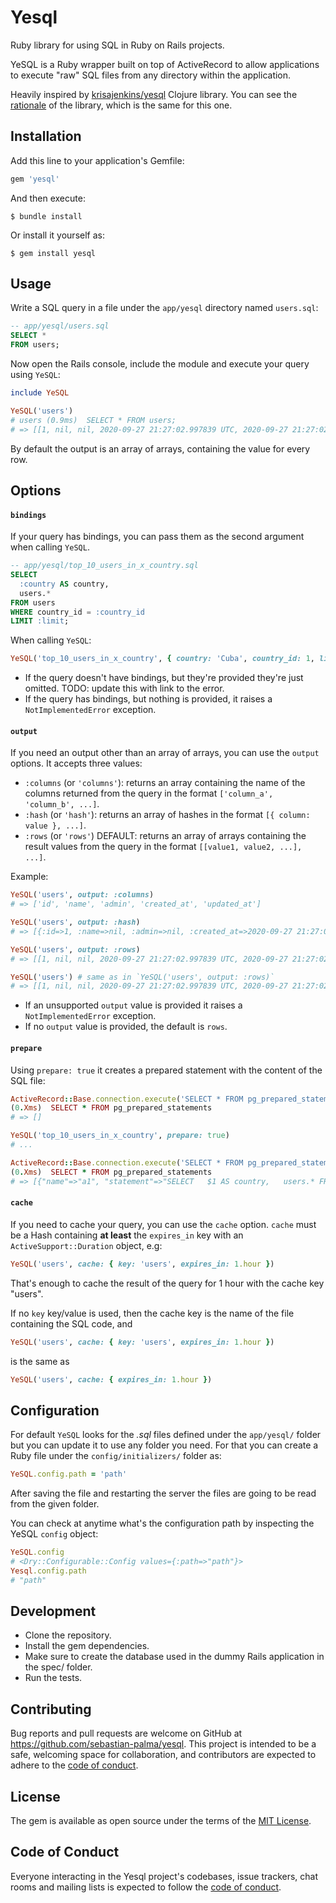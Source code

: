 # Yesql

Ruby library for using SQL in Ruby on Rails projects.

YeSQL is a Ruby wrapper built on top of ActiveRecord to allow applications to execute "raw" SQL files from any directory within the application.

Heavily inspired by [krisajenkins/yesql](https://github.com/krisajenkins/yesql) Clojure library. You can see the [rationale](https://github.com/krisajenkins/yesql#rationale) of the library, which is the same for this one.

## Installation

Add this line to your application's Gemfile:

```ruby
gem 'yesql'
```

And then execute:

    $ bundle install

Or install it yourself as:

    $ gem install yesql

## Usage

Write a SQL query in a file under the `app/yesql` directory named `users.sql`:

```sql
-- app/yesql/users.sql
SELECT *
FROM users;
```

Now open the Rails console, include the module and execute your query using `YeSQL`:

```ruby
include YeSQL

YeSQL('users')
# users (0.9ms)  SELECT * FROM users;
# => [[1, nil, nil, 2020-09-27 21:27:02.997839 UTC, 2020-09-27 21:27:02.997839 UTC]
```

By default the output is an array of arrays, containing the value for every row.


## Options


#### `bindings`


If your query has bindings, you can pass them as the second argument when calling `YeSQL`.

```sql
-- app/yesql/top_10_users_in_x_country.sql
SELECT
  :country AS country,
  users.*
FROM users
WHERE country_id = :country_id
LIMIT :limit;
```

When calling `YeSQL`:

```ruby
YeSQL('top_10_users_in_x_country', { country: 'Cuba', country_id: 1, limit: 6 })
```

- If the query doesn't have bindings, but they're provided they're just omitted.
TODO: update this with link to the error.
- If the query has bindings, but nothing is provided, it raises a `NotImplementedError` exception.


#### `output`


If you need an output other than an array of arrays, you can use the `output` options. It accepts three values:

  - `:columns` (or `'columns'`): returns an array containing the name of the columns returned from the query in the format `['column_a', 'column_b', ...]`.
  - `:hash` (or `'hash'`): returns an array of hashes in the format `[{ column: value }, ...]`.
  - `:rows` (or `'rows'`) DEFAULT: returns an array of arrays containing the result values from the query in the format `[[value1, value2, ...], ...]`.

Example:

```ruby
YeSQL('users', output: :columns)
# => ['id', 'name', 'admin', 'created_at', 'updated_at']

YeSQL('users', output: :hash)
# => [{:id=>1, :name=>nil, :admin=>nil, :created_at=>2020-09-27 21:27:02.997839 UTC, :updated_at=>2020-09-27 21:27:02.997839 UTC}]

YeSQL('users', output: :rows)
# => [[1, nil, nil, 2020-09-27 21:27:02.997839 UTC, 2020-09-27 21:27:02.997839 UTC]]

YeSQL('users') # same as in `YeSQL('users', output: :rows)`
# => [[1, nil, nil, 2020-09-27 21:27:02.997839 UTC, 2020-09-27 21:27:02.997839 UTC]]
```

- If an unsupported `output` value is provided it raises a `NotImplementedError` exception.
- If no `output` value is provided, the default is `rows`.


#### `prepare`

Using `prepare: true` it creates a prepared statement with the content of the SQL file:

```ruby
ActiveRecord::Base.connection.execute('SELECT * FROM pg_prepared_statements').to_a
(0.Xms)  SELECT * FROM pg_prepared_statements
# => []

YeSQL('top_10_users_in_x_country', prepare: true)
# ...

ActiveRecord::Base.connection.execute('SELECT * FROM pg_prepared_statements').to_a
(0.Xms)  SELECT * FROM pg_prepared_statements
# => [{"name"=>"a1", "statement"=>"SELECT   $1 AS country,   users.* FROM users WHERE country_id = $2 LIMIT $3;", "prepare_time"=>2020-10-09 20:52:01.664121 +0000, "parameter_types"=>"{text,integer,bigint}", "from_sql"=>false}]
```


#### `cache`

If you need to cache your query, you can use the `cache` option. `cache` must be a Hash containing __at least__ the `expires_in` key with an `ActiveSupport::Duration` object, e.g:

```ruby
YeSQL('users', cache: { key: 'users', expires_in: 1.hour })
```

That's enough to cache the result of the query for 1 hour with the cache key "users".

If no `key` key/value is used, then the cache key is the name of the file containing the SQL code, and

```ruby
YeSQL('users', cache: { key: 'users', expires_in: 1.hour })
```

is the same as

```ruby
YeSQL('users', cache: { expires_in: 1.hour })
```

## Configuration

For default `YeSQL` looks for the _.sql_ files defined under the `app/yesql/` folder but you can update it to use any folder you need. For that you can create a Ruby file under the `config/initializers/` folder as:

```ruby
YeSQL.config.path = 'path'
```

After saving the file and restarting the server the files are going to be read from the given folder.

You can check at anytime what's the configuration path by inspecting the YeSQL `config` object:

```ruby
YeSQL.config
# <Dry::Configurable::Config values={:path=>"path"}>
Yesql.config.path
# "path"
```


## Development

- Clone the repository.
- Install the gem dependencies.
- Make sure to create the database used in the dummy Rails application in the spec/ folder.
- Run the tests.

## Contributing

Bug reports and pull requests are welcome on GitHub at https://github.com/sebastian-palma/yesql. This project is intended to be a safe, welcoming space for collaboration, and contributors are expected to adhere to the [code of conduct](https://github.com/sebastian-palma/yesql/blob/master/CODE_OF_CONDUCT.md).


## License

The gem is available as open source under the terms of the [MIT License](https://opensource.org/licenses/MIT).

## Code of Conduct

Everyone interacting in the Yesql project's codebases, issue trackers, chat rooms and mailing lists is expected to follow the [code of conduct](https://github.com/sebastian-palma/yesql/blob/master/CODE_OF_CONDUCT.md).
